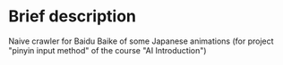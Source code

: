 # Brief description

Naive crawler for Baidu Baike of some Japanese animations (for project "pinyin input method" of the course "AI Introduction")